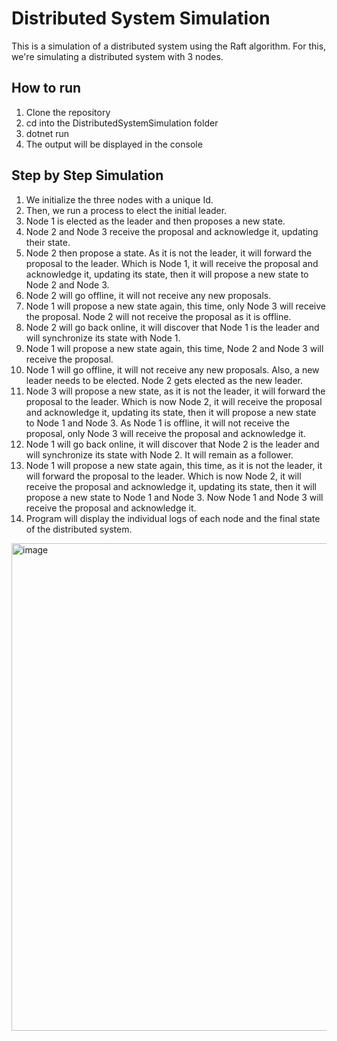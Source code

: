 # Distributed System Simulation

This is a simulation of a distributed system using the Raft algorithm. For this, we're simulating a distributed system with 3 nodes.

## How to run

1. Clone the repository
2. cd into the DistributedSystemSimulation folder
3. dotnet run
4. The output will be displayed in the console

## Step by Step Simulation

1. We initialize the three nodes with a unique Id.
2. Then, we run a process to elect the initial leader.
3. Node 1 is elected as the leader and then proposes a new state.
4. Node 2 and Node 3 receive the proposal and acknowledge it, updating their state.
5. Node 2 then propose a state. As it is not the leader, it will forward the proposal to the leader. Which is Node 1, it will receive the proposal and acknowledge it, updating its state, then it will propose a new state to Node 2 and Node 3.
6. Node 2 will go offline, it will not receive any new proposals.
7. Node 1 will propose a new state again, this time, only Node 3 will receive the proposal. Node 2 will not receive the proposal as it is offline.
8. Node 2 will go back online, it will discover that Node 1 is the leader and will synchronize its state with Node 1.
9. Node 1 will propose a new state again, this time, Node 2 and Node 3 will receive the proposal.
10. Node 1 will go offline, it will not receive any new proposals. Also, a new leader needs to be elected. Node 2 gets elected as the new leader.
11. Node 3 will propose a new state, as it is not the leader, it will forward the proposal to the leader. Which is now Node 2, it will receive the proposal and acknowledge it, updating its state, then it will propose a new state to Node 1 and Node 3. As Node 1 is offline, it will not receive the proposal, only Node 3 will receive the proposal and acknowledge it.
12. Node 1 will go back online, it will discover that Node 2 is the leader and will synchronize its state with Node 2. It will remain as a follower.
13. Node 1 will propose a new state again, this time, as it is not the leader, it will forward the proposal to the leader. Which is now Node 2, it will receive the proposal and acknowledge it, updating its state, then it will propose a new state to Node 1 and Node 3. Now Node 1 and Node 3 will receive the proposal and acknowledge it.
14. Program will display the individual logs of each node and the final state of the distributed system.

<img width="780" alt="image" src="https://github.com/user-attachments/assets/a6c70f26-0d35-483c-95cc-382cf29a81be" />
